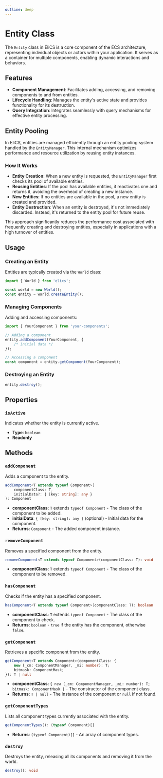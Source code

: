 ```yaml
---
outline: deep
---
```


# Entity Class

The `Entity` class in EliCS is a core component of the ECS architecture, representing individual objects or actors within your application. It serves as a container for multiple components, enabling dynamic interactions and behaviors.

## Features

- **Component Management**: Facilitates adding, accessing, and removing components to and from entities.
- **Lifecycle Handling**: Manages the entity's active state and provides functionality for its destruction.
- **Query Integration**: Integrates seamlessly with query mechanisms for effective entity processing.

## Entity Pooling

In EliCS, entities are managed efficiently through an entity pooling system handled by the `EntityManager`. This internal mechanism optimizes performance and resource utilization by reusing entity instances.

### How It Works

- **Entity Creation**: When a new entity is requested, the `EntityManager` first checks its pool of available entities.
- **Reusing Entities**: If the pool has available entities, it reactivates one and returns it, avoiding the overhead of creating a new instance.
- **New Entities**: If no entities are available in the pool, a new entity is created and provided.
- **Entity Destruction**: When an entity is destroyed, it's not immediately discarded. Instead, it's returned to the entity pool for future reuse.

This approach significantly reduces the performance cost associated with frequently creating and destroying entities, especially in applications with a high turnover of entities.

## Usage

### Creating an Entity

Entities are typically created via the `World` class:

```ts
import { World } from 'elics';

const world = new World();
const entity = world.createEntity();
```

### Managing Components

Adding and accessing components:

```ts
import { YourComponent } from 'your-components';

// Adding a component
entity.addComponent(YourComponent, {
	/* initial data */
});

// Accessing a component
const component = entity.getComponent(YourComponent);
```

### Destroying an Entity

```ts
entity.destroy();
```

## Properties

### `isActive`

Indicates whether the entity is currently active.

- **Type**: `boolean`
- **Readonly**

## Methods

### `addComponent`

Adds a component to the entity.

```ts
addComponent<T extends typeof Component>(
    componentClass: T,
    initialData?: { [key: string]: any }
): Component
```

- **componentClass**: `T` extends `typeof Component` - The class of the component to be added.
- **initialData**: `{ [key: string]: any }` (optional) - Initial data for the component.
- **Returns**: `Component` - The added component instance.

### `removeComponent`

Removes a specified component from the entity.

```ts
removeComponent<T extends typeof Component>(componentClass: T): void
```

- **componentClass**: `T` extends `typeof Component` - The class of the component to be removed.

### `hasComponent`

Checks if the entity has a specified component.

```ts
hasComponent<T extends typeof Component>(componentClass: T): boolean
```

- **componentClass**: `T` extends `typeof Component` - The class of the component to check.
- **Returns**: `boolean` - `true` if the entity has the component, otherwise `false`.

### `getComponent`

Retrieves a specific component from the entity.

```ts
getComponent<T extends Component>(componentClass: {
    new (_cm: ComponentManager, _mi: number): T;
    bitmask: ComponentMask;
}): T | null
```

- **componentClass**: `{ new (_cm: ComponentManager, _mi: number): T; bitmask: ComponentMask }` - The constructor of the component class.
- **Returns**: `T | null` - The instance of the component or `null` if not found.

### `getComponentTypes`

Lists all component types currently associated with the entity.

```ts
getComponentTypes(): (typeof Component)[]
```

- **Returns**: `(typeof Component)[]` - An array of component types.

### `destroy`

Destroys the entity, releasing all its components and removing it from the world.

```ts
destroy(): void
```
